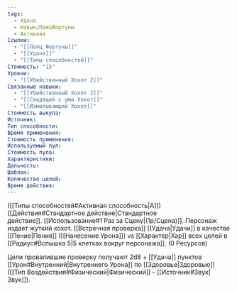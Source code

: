 ```yaml
---
tags:
  - Удача
  - Навык/ПаяцФортуны
  - Активная
Ссылки:
  - "[[Паяц Фортуны]]"
  - "[[Удача]]"
  - "[[Типы способностей]]"
Стоимость: "15"
Уровни:
  - "[[Убийственный Хохот 2]]"
Связанные навыки:
  - "[[Убийственный Хохот 2]]"
  - "[[Сводящий с ума Хохот]]"
  - "[[Изматывающий Хохот]]"
Стоимость выкупа:
Источник:
Тип способности:
Время применения:
Стоимость применения:
Используемый пул:
Стоимость пула:
Характеристики:
Дальность:
Шаблон:
Количество целей:
Время действия:
---
```

([[Типы способностей#Активная способность|А]]) [[Действия#Стандартное действие|Стандартное действие]]. [[Использование#1 Раз за Сцену|(1р/Сцена)]]. Персонаж издает жуткий хохот. [[Встречная проверка]] [[Удача|Удачи]] в качестве [[Пение|Пения]] ([[Нанесение Урона]]) vs [[Характер|Хар]] всех целей в [[Радиус#Вспышка 5|5 клетках вокруг персонажа]]. (0 Ресурсов)

Цели провалившие проверку получают 2d8 + [[Удача]] пунктов [[Урон#Внутренний|Внутреннего Урона]] по [[Здоровье|Здоровью]] ([[Тип Воздействия#Физический|Физический]] - [[Источник#Звук|Звук]]).